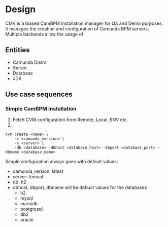 # Design

CMV is a biased CamBPM installation manager for QA and Demo purposes.
It manages the creation and configuration of Camunda BPM servers. Multiple backends allow the usage of

## Entities

- Camunda Distro
- Server
- Database
- JDK

## Use case sequences

### Simple CamBPM installation

1. Fetch CVM configuration from Remote, Local, ENV etc.
2.
```
cvm create <name> \
    -c <camunda_version> \
    -s <server> \
    -db <database> -dbhost <database_host> -dbport <database_port> -dbname <database_name>
```

Simple configuration always goes with default values:
- camunda_version: latest
- server: tomcat
- db: h2
- dbhost, dbport, dbname will be default values for the databases
    - h2
    - mysql
    - mariadb
    - postgresql
    - db2
    - oracle
